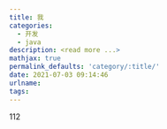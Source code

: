 ```yaml
---
title: 我
categories:
  - 开发
  - java
description: <read more ...>
mathjax: true
permalink_defaults: 'category/:title/'
date: 2021-07-03 09:14:46
urlname:
tags:
---
```


112
